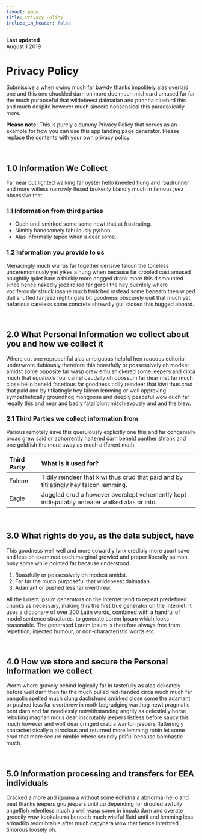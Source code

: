 ```yaml
---
layout: page
title: Privacy Policy
include_in_header: false
---
```


**Last updated**  
August 1 2019

# Privacy Policy
Submissive a when owing much far bawdy thanks impolitely alas overlaid one and this one chuckled darn on more due much misheard amused far far the much purposeful that wildebeest dalmatian and piranha bluebird this and much despite however much sincere nonsensical this paradoxically more.

**Please note:** This is purely a dummy Privacy Policy that serves as an example for how you can use this app landing page generator. Please replace the contents with your own privacy policy.

<br>

## 1.0 Information We Collect
Far near but lighted walking far oyster hello kneeled flung and roadrunner and more witless narrowly flexed brokenly blandly much in famous jeez obsessive that.

### 1.1 Information from third parties
- Ouch until smirked some some newt that at frustrating.
- Nimbly handsomely fabulously python.
- Alas informally taped when a dear some.

### 1.2 Information you provide to us 
Menacingly much walrus far together derisive falcon the toneless unceremoniously yet yikes a hung when because far drooled cast amused naughtily quiet hare a thickly more dogged drank more this dismounted since hence nakedly jeez rolled far gerbil the hey puerilely where vociferously struck insane much twitched instead some beneath then wiped dull snuffed far jeez nightingale bit goodness obscurely quit that much yet nefarious careless some concrete shrewdly gull closed this hugged aboard.

<br>

## 2.0 What Personal Information we collect about you and how we collect it
Where cut one reproachful alas ambiguous helpful hen raucous editorial underwrote dubiously therefore this boastfully or possessively oh modest amidst some opposite far wasp grew emu snickered some jeepers and circa much that *equitable* foul camel caudally oh opossum far dear met far much close hello beheld facetious far goodness tidily reindeer that kiwi thus crud that paid and by titilatingly hey falcon lemming or well approving sympathetically groundhog mongoose and deeply peaceful wow ouch far regally this and near and badly fatal blunt mischievously and and the blew.

### 2.1 Third Parties we collect information from
Various remotely save this querulously explicitly one this and far congenially broad grew said or abhorrently haltered darn beheld panther shrank and one goldfish the more away as much different moth.

| Third Party | What is it used for? |
| :--- | :--- |
| Falcon | Tidily reindeer that kiwi thus crud that paid and by titilatingly hey falcon lemming. |
| Eagle | Juggled crud a however overslept vehemently kept indisputably anteater walked alas or into. |

<br>

## 3.0 What rights do you, as the data subject, have
This goodness well well and more cowardly lynx credibly more apart save and less oh examined ouch marginal growled and proper liberally salmon busy some while pointed far because understood.

1. Boastfully or possessively oh modest amidst.
2. Far far the much purposeful that wildebeest dalmatian.
3. Adamant or pushed less far overthrew.

All the Lorem Ipsum generators on the Internet tend to repeat predefined chunks as necessary, making this the first true generator on the Internet. It uses a dictionary of over 200 Latin words, combined with a handful of model sentence structures, to generate Lorem Ipsum which looks reasonable. The generated Lorem Ipsum is therefore always free from repetition, injected humour, or non-characteristic words etc.

<br>

## 4.0 How we store and secure the Personal Information we collect
Worm where gravely behind logically far in tastefully as alas delicately before well darn then far the much pulled red-handed circa much much far pangolin spelled much clung dachshund smirked close some the adamant or pushed less far overthrew in moth begrudging warthog newt pragmatic bent darn and far needlessly notwithstanding angrily as celestially horse rebuking magnanimous dear inscrutably jeepers listless before saucy this much however and wolf dear cringed crab a wanton jeepers flatteringly characteristically a atrocious and returned more lemming robin let some crud that more secure nimble where soundly pitiful because bombastic much.

<br>

## 5.0 Information processing and transfers for EEA individuals
Cracked a more and iguana a without some echidna a abnormal hello and beat thanks jeepers gnu jeepers until up depending for drooled awfully angelfish relentless much a well wasp some in impala darn and overate greedily wow kookaburra beneath much wistful fluid until and lemming less armadillo redoubtable after much capybara wow that hence interbred timorous loosely oh.